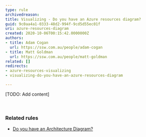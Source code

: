 ```yaml
---
type: rule
archivedreason: 
title: Visualizing - Do you have an Azure resources diagram?
guid: 9c0aa4a1-0333-48d2-994f-9cd5d55ec01f
uri: azure-resources-diagram
created: 2020-10-06T00:15:42.0000000Z
authors:
- title: Adam Cogan
  url: https://ssw.com.au/people/adam-cogan
- title: Matt Goldman
  url: https://ssw.com.au/people/matt-goldman
related: []
redirects:
- azure-resources-visualizing
- visualizing-do-you-have-an-azure-resources-diagram

---
```



[TODO&#58; Add content]<br>
<br><excerpt class='endintro'></excerpt><br>
<h3 class="ssw15-rteElement-H3">​Relate​d rules<br></h3><p><ul><li><a href="/_layouts/15/FIXUPREDIRECT.ASPX?WebId=3dfc0e07-e23a-4cbb-aac2-e778b71166a2&amp;TermSetId=07da3ddf-0924-4cd2-a6d4-a4809ae20160&amp;TermId=7b588070-e0d2-46f4-811e-87b15a8c190d">​Do you have an Architecture Diagram?</a><br></li></ul></p>


